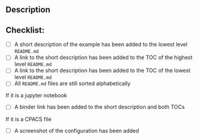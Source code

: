 
## Description


## Checklist:

- [ ] A short description of the example has been added to the lowest level `README.md`
- [ ] A link to the short description has been added to the TOC of the highest level `README.md`
- [ ] A link to the short description has been added to the TOC of the lowest level `README.md`
- [ ] All `README.md` files are still sorted alphabetically

If it is a jupyter notebook
- [ ] A binder link has been added to the short description and both TOCs

If it is a CPACS file
- [ ] A screenshot of the configuration has been added